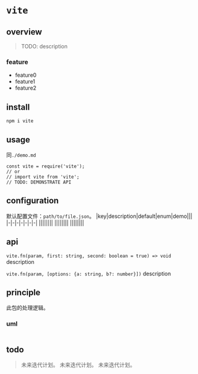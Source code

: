 # `vite`

## overview
> TODO: description

### feature
- feature0
- feature1
- feature2

## install
`npm i vite`

## usage
同`./demo.md`
```
const vite = require('vite');
// or
// import vite from 'vite';
// TODO: DEMONSTRATE API
```

## configuration
默认配置文件：`path/to/file.json`。
|key|description|default|enum|demo|||
|-|-|-|-|-|-|-|
||||||||
||||||||
||||||||
## api
`vite.fn(param, first: string, second: boolean = true) => void`
description

`vite.fn(param, [options: {a: string, b?: number}])`
description

## principle
此包的处理逻辑。

### uml
```
```

## todo
> 未来迭代计划。
> 未来迭代计划。
> 未来迭代计划。